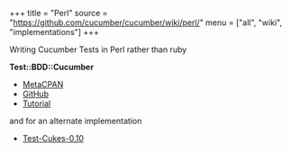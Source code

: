 +++
title = "Perl"
source = "https://github.com/cucumber/cucumber/wiki/perl/"
menu = ["all", "wiki", "implementations"]
+++

Writing Cucumber Tests in Perl rather than ruby

**Test::BDD::Cucumber**

* [MetaCPAN](https://metacpan.org/pod/distribution/Test-BDD-Cucumber/README.pod)
* [GitHub](https://github.com/sheriff/test-bdd-cucumber-perl)
* [Tutorial](https://metacpan.org/pod/Test::BDD::Cucumber::Manual::Tutorial)

and for an alternate implementation

* [Test-Cukes-0.10](http://search.cpan.org/~gugod/Test-Cukes-0.10/)
